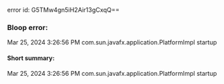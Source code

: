 error id: G5TMw4gn5iH2Air13gCxqQ==
### Bloop error:

Mar 25, 2024 3:26:56 PM com.sun.javafx.application.PlatformImpl startup
#### Short summary: 

Mar 25, 2024 3:26:56 PM com.sun.javafx.application.PlatformImpl startup